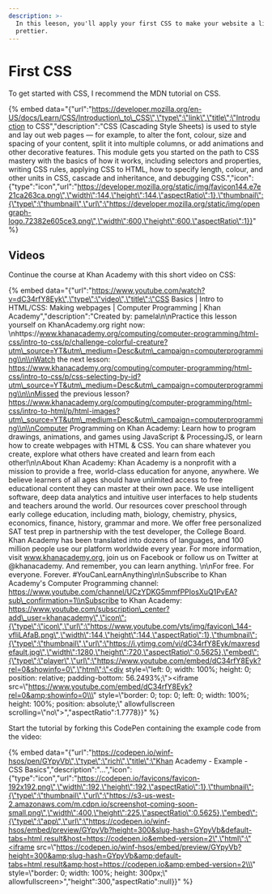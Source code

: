 ```yaml
---
description: >-
  In this leeson, you'll apply your first CSS to make your website a little
  prettier.
---
```


# First CSS

To get started with CSS, I recommend the MDN tutorial on CSS.

{% embed data="{\"url\":\"https://developer.mozilla.org/en-US/docs/Learn/CSS/Introduction\_to\_CSS\",\"type\":\"link\",\"title\":\"Introduction to CSS\",\"description\":\"CSS \(Cascading Style Sheets\) is used to style and lay out web pages — for example, to alter the font, colour, size and spacing of your content, split it into multiple columns, or add animations and other decorative features. This module gets you started on the path to CSS mastery with the basics of how it works, including selectors and properties, writing CSS rules, applying CSS to HTML, how to specify length, colour, and other units in CSS, cascade and inheritance, and debugging CSS.\",\"icon\":{\"type\":\"icon\",\"url\":\"https://developer.mozilla.org/static/img/favicon144.e7e21ca263ca.png\",\"width\":144,\"height\":144,\"aspectRatio\":1},\"thumbnail\":{\"type\":\"thumbnail\",\"url\":\"https://developer.mozilla.org/static/img/opengraph-logo.72382e605ce3.png\",\"width\":600,\"height\":600,\"aspectRatio\":1}}" %}

## Videos

Continue the course at Khan Academy with this short video on CSS:

{% embed data="{\"url\":\"https://www.youtube.com/watch?v=dC34rfY8Eyk\",\"type\":\"video\",\"title\":\"CSS Basics \| Intro to HTML/CSS: Making webpages \| Computer Programming \| Khan Academy\",\"description\":\"Created by: pamela\\n\\nPractice this lesson yourself on KhanAcademy.org right now: \\nhttps://www.khanacademy.org/computing/computer-programming/html-css/intro-to-css/p/challenge-colorful-creature?utm\_source=YT&utm\_medium=Desc&utm\_campaign=computerprogramming\\n\\nWatch the next lesson: https://www.khanacademy.org/computing/computer-programming/html-css/intro-to-css/p/css-selecting-by-id?utm\_source=YT&utm\_medium=Desc&utm\_campaign=computerprogramming\\n\\nMissed the previous lesson? https://www.khanacademy.org/computing/computer-programming/html-css/intro-to-html/p/html-images?utm\_source=YT&utm\_medium=Desc&utm\_campaign=computerprogramming\\n\\nComputer Programming on Khan Academy: Learn how to program drawings, animations, and games using JavaScript & ProcessingJS, or learn how to create webpages with HTML & CSS. You can share whatever you create, explore what others have created and learn from each other!\\n\\nAbout Khan Academy: Khan Academy is a nonprofit with a mission to provide a free, world-class education for anyone, anywhere. We believe learners of all ages should have unlimited access to free educational content they can master at their own pace. We use intelligent software, deep data analytics and intuitive user interfaces to help students and teachers around the world. Our resources cover preschool through early college education, including math, biology, chemistry, physics, economics, finance, history, grammar and more. We offer free personalized SAT test prep in partnership with the test developer, the College Board. Khan Academy has been translated into dozens of languages, and 100 million people use our platform worldwide every year. For more information, visit www.khanacademy.org, join us on Facebook or follow us on Twitter at @khanacademy. And remember, you can learn anything. \\n\\nFor free. For everyone. Forever. \#YouCanLearnAnything\\n\\nSubscribe to Khan Academy\'s Computer Programming channel: https://www.youtube.com/channel/UCzYDKG5mmfPPIosXuQ1PvEA?sub\_confirmation=1\\nSubscribe to Khan Academy: https://www.youtube.com/subscription\_center?add\_user=khanacademy\",\"icon\":{\"type\":\"icon\",\"url\":\"https://www.youtube.com/yts/img/favicon\_144-vfliLAfaB.png\",\"width\":144,\"height\":144,\"aspectRatio\":1},\"thumbnail\":{\"type\":\"thumbnail\",\"url\":\"https://i.ytimg.com/vi/dC34rfY8Eyk/maxresdefault.jpg\",\"width\":1280,\"height\":720,\"aspectRatio\":0.5625},\"embed\":{\"type\":\"player\",\"url\":\"https://www.youtube.com/embed/dC34rfY8Eyk?rel=0&showinfo=0\",\"html\":\"<div style=\\\"left: 0; width: 100%; height: 0; position: relative; padding-bottom: 56.2493%;\\\"><iframe src=\\\"https://www.youtube.com/embed/dC34rfY8Eyk?rel=0&amp;showinfo=0\\\" style=\\\"border: 0; top: 0; left: 0; width: 100%; height: 100%; position: absolute;\\\" allowfullscreen scrolling=\\\"no\\\"></iframe></div>\",\"aspectRatio\":1.7778}}" %}

Start the tutorial by forking this CodePen containing the example code from the video:

{% embed data="{\"url\":\"https://codepen.io/winf-hsos/pen/GYpyVb\",\"type\":\"rich\",\"title\":\"Khan Academy - Example - CSS Basics\",\"description\":\"...\",\"icon\":{\"type\":\"icon\",\"url\":\"https://codepen.io/favicons/favicon-192x192.png\",\"width\":192,\"height\":192,\"aspectRatio\":1},\"thumbnail\":{\"type\":\"thumbnail\",\"url\":\"https://s3-us-west-2.amazonaws.com/m.cdpn.io/screenshot-coming-soon-small.png\",\"width\":400,\"height\":225,\"aspectRatio\":0.5625},\"embed\":{\"type\":\"app\",\"url\":\"https://codepen.io/winf-hsos/embed/preview/GYpyVb?height=300&slug-hash=GYpyVb&default-tabs=html,result&host=https://codepen.io&embed-version=2\",\"html\":\"<iframe src=\\\"https://codepen.io/winf-hsos/embed/preview/GYpyVb?height=300&amp;slug-hash=GYpyVb&amp;default-tabs=html,result&amp;host=https://codepen.io&amp;embed-version=2\\\" style=\\\"border: 0; width: 100%; height: 300px;\\\" allowfullscreen></iframe>\",\"height\":300,\"aspectRatio\":null}}" %}

